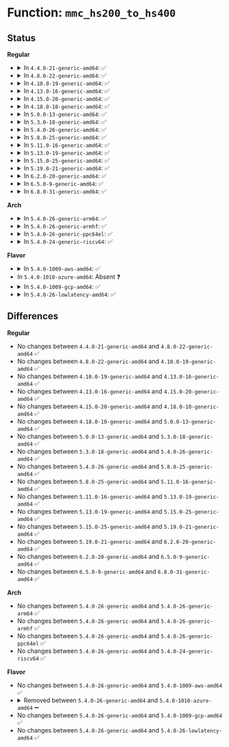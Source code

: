# Function: <code>mmc_hs200_to_hs400</code>

## Status
<b>Regular</b>
<ul>
<li>
<details>
<summary>In <code>4.4.0-21-generic-amd64</code>: ✅</summary>

```c
int mmc_hs200_to_hs400(struct mmc_card * card)
```

```json
{
  "name": "mmc_hs200_to_hs400",
  "collision_type": "Unique Global",
  "inline_type": "No",
  "funcs": [
    {
      "addr": 18446744071585942832,
      "name": "mmc_hs200_to_hs400",
      "external": true,
      "loc": "drivers/mmc/core/mmc.c:1141",
      "file": "drivers/mmc/core/mmc.c",
      "inline": "seen, unknown",
      "caller_inline": [],
      "caller_func": [
        "drivers/mmc/core/host.c:mmc_retune"
      ]
    }
  ],
  "symbols": [
    {
      "addr": 18446744071585942832,
      "name": "mmc_hs200_to_hs400",
      "section": ".text",
      "bind": "STB_GLOBAL",
      "size": 16
    }
  ]
}
```
</details>
</li>
<li>
<details>
<summary>In <code>4.8.0-22-generic-amd64</code>: ✅</summary>

```c
int mmc_hs200_to_hs400(struct mmc_card * card)
```

```json
{
  "name": "mmc_hs200_to_hs400",
  "collision_type": "Unique Global",
  "inline_type": "No",
  "funcs": [
    {
      "addr": 18446744071586348272,
      "name": "mmc_hs200_to_hs400",
      "external": true,
      "loc": "drivers/mmc/core/mmc.c:1183",
      "file": "drivers/mmc/core/mmc.c",
      "inline": "seen, unknown",
      "caller_inline": [],
      "caller_func": [
        "drivers/mmc/core/host.c:mmc_retune"
      ]
    }
  ],
  "symbols": [
    {
      "addr": 18446744071586348272,
      "name": "mmc_hs200_to_hs400",
      "section": ".text",
      "bind": "STB_GLOBAL",
      "size": 16
    }
  ]
}
```
</details>
</li>
<li>
<details>
<summary>In <code>4.10.0-19-generic-amd64</code>: ✅</summary>

```c
int mmc_hs200_to_hs400(struct mmc_card * card)
```

```json
{
  "name": "mmc_hs200_to_hs400",
  "collision_type": "Unique Global",
  "inline_type": "No",
  "funcs": [
    {
      "addr": 18446744071586557280,
      "name": "mmc_hs200_to_hs400",
      "external": true,
      "loc": "drivers/mmc/core/mmc.c:1189",
      "file": "drivers/mmc/core/mmc.c",
      "inline": "seen, unknown",
      "caller_inline": [],
      "caller_func": [
        "drivers/mmc/core/host.c:mmc_retune"
      ]
    }
  ],
  "symbols": [
    {
      "addr": 18446744071586557280,
      "name": "mmc_hs200_to_hs400",
      "section": ".text",
      "bind": "STB_GLOBAL",
      "size": 16
    }
  ]
}
```
</details>
</li>
<li>
<details>
<summary>In <code>4.13.0-16-generic-amd64</code>: ✅</summary>

```c
int mmc_hs200_to_hs400(struct mmc_card * card)
```

```json
{
  "name": "mmc_hs200_to_hs400",
  "collision_type": "Unique Global",
  "inline_type": "No",
  "funcs": [
    {
      "addr": 18446744071586681232,
      "name": "mmc_hs200_to_hs400",
      "external": true,
      "loc": "drivers/mmc/core/mmc.c:1216",
      "file": "drivers/mmc/core/mmc.c",
      "inline": "seen, unknown",
      "caller_inline": [],
      "caller_func": [
        "drivers/mmc/core/host.c:mmc_retune"
      ]
    }
  ],
  "symbols": [
    {
      "addr": 18446744071586681232,
      "name": "mmc_hs200_to_hs400",
      "section": ".text",
      "bind": "STB_GLOBAL",
      "size": 16
    }
  ]
}
```
</details>
</li>
<li>
<details>
<summary>In <code>4.15.0-20-generic-amd64</code>: ✅</summary>

```c
int mmc_hs200_to_hs400(struct mmc_card * card)
```

```json
{
  "name": "mmc_hs200_to_hs400",
  "collision_type": "Unique Global",
  "inline_type": "No",
  "funcs": [
    {
      "addr": 18446744071587165664,
      "name": "mmc_hs200_to_hs400",
      "external": true,
      "loc": "drivers/mmc/core/mmc.c:1218",
      "file": "drivers/mmc/core/mmc.c",
      "inline": "seen, unknown",
      "caller_inline": [],
      "caller_func": [
        "drivers/mmc/core/host.c:mmc_retune"
      ]
    }
  ],
  "symbols": [
    {
      "addr": 18446744071587165664,
      "name": "mmc_hs200_to_hs400",
      "section": ".text",
      "bind": "STB_GLOBAL",
      "size": 16
    }
  ]
}
```
</details>
</li>
<li>
<details>
<summary>In <code>4.18.0-10-generic-amd64</code>: ✅</summary>

```c
int mmc_hs200_to_hs400(struct mmc_card * card)
```

```json
{
  "name": "mmc_hs200_to_hs400",
  "collision_type": "Unique Global",
  "inline_type": "No",
  "funcs": [
    {
      "addr": 18446744071587464224,
      "name": "mmc_hs200_to_hs400",
      "external": true,
      "loc": "drivers/mmc/core/mmc.c:1220",
      "file": "drivers/mmc/core/mmc.c",
      "inline": "seen, unknown",
      "caller_inline": [],
      "caller_func": [
        "drivers/mmc/core/host.c:mmc_retune"
      ]
    }
  ],
  "symbols": [
    {
      "addr": 18446744071587464224,
      "name": "mmc_hs200_to_hs400",
      "section": ".text",
      "bind": "STB_GLOBAL",
      "size": 16
    }
  ]
}
```
</details>
</li>
<li>
<details>
<summary>In <code>5.0.0-13-generic-amd64</code>: ✅</summary>

```c
int mmc_hs200_to_hs400(struct mmc_card * card)
```

```json
{
  "name": "mmc_hs200_to_hs400",
  "collision_type": "Unique Global",
  "inline_type": "No",
  "funcs": [
    {
      "addr": 18446744071587644432,
      "name": "mmc_hs200_to_hs400",
      "external": true,
      "loc": "drivers/mmc/core/mmc.c:1230",
      "file": "drivers/mmc/core/mmc.c",
      "inline": "seen, unknown",
      "caller_inline": [],
      "caller_func": [
        "drivers/mmc/core/host.c:mmc_retune"
      ]
    }
  ],
  "symbols": [
    {
      "addr": 18446744071587644432,
      "name": "mmc_hs200_to_hs400",
      "section": ".text",
      "bind": "STB_GLOBAL",
      "size": 16
    }
  ]
}
```
</details>
</li>
<li>
<details>
<summary>In <code>5.3.0-18-generic-amd64</code>: ✅</summary>

```c
int mmc_hs200_to_hs400(struct mmc_card * card)
```

```json
{
  "name": "mmc_hs200_to_hs400",
  "collision_type": "Unique Global",
  "inline_type": "No",
  "funcs": [
    {
      "addr": 18446744071587922608,
      "name": "mmc_hs200_to_hs400",
      "external": true,
      "loc": "drivers/mmc/core/mmc.c:1227",
      "file": "drivers/mmc/core/mmc.c",
      "inline": "seen, unknown",
      "caller_inline": [],
      "caller_func": [
        "drivers/mmc/core/host.c:mmc_retune"
      ]
    }
  ],
  "symbols": [
    {
      "addr": 18446744071587922608,
      "name": "mmc_hs200_to_hs400",
      "section": ".text",
      "bind": "STB_GLOBAL",
      "size": 16
    }
  ]
}
```
</details>
</li>
<li>
<details>
<summary>In <code>5.4.0-26-generic-amd64</code>: ✅</summary>

```c
int mmc_hs200_to_hs400(struct mmc_card * card)
```

```json
{
  "name": "mmc_hs200_to_hs400",
  "collision_type": "Unique Global",
  "inline_type": "No",
  "funcs": [
    {
      "addr": 18446744071588128528,
      "name": "mmc_hs200_to_hs400",
      "external": true,
      "loc": "drivers/mmc/core/mmc.c:1227",
      "file": "drivers/mmc/core/mmc.c",
      "inline": "seen, unknown",
      "caller_inline": [],
      "caller_func": [
        "drivers/mmc/core/host.c:mmc_retune"
      ]
    }
  ],
  "symbols": [
    {
      "addr": 18446744071588128528,
      "name": "mmc_hs200_to_hs400",
      "section": ".text",
      "bind": "STB_GLOBAL",
      "size": 16
    }
  ]
}
```
</details>
</li>
<li>
<details>
<summary>In <code>5.8.0-25-generic-amd64</code>: ✅</summary>

```c
int mmc_hs200_to_hs400(struct mmc_card * card)
```

```json
{
  "name": "mmc_hs200_to_hs400",
  "collision_type": "Unique Global",
  "inline_type": "No",
  "funcs": [
    {
      "addr": 18446744071588991344,
      "name": "mmc_hs200_to_hs400",
      "external": true,
      "loc": "drivers/mmc/core/mmc.c:1232",
      "file": "drivers/mmc/core/mmc.c",
      "inline": "seen, unknown",
      "caller_inline": [],
      "caller_func": [
        "drivers/mmc/core/host.c:mmc_retune"
      ]
    }
  ],
  "symbols": [
    {
      "addr": 18446744071588991344,
      "name": "mmc_hs200_to_hs400",
      "section": ".text",
      "bind": "STB_GLOBAL",
      "size": 16
    }
  ]
}
```
</details>
</li>
<li>
<details>
<summary>In <code>5.11.0-16-generic-amd64</code>: ✅</summary>

```c
int mmc_hs200_to_hs400(struct mmc_card * card)
```

```json
{
  "name": "mmc_hs200_to_hs400",
  "collision_type": "Unique Global",
  "inline_type": "No",
  "funcs": [
    {
      "addr": 18446744071589002576,
      "name": "mmc_hs200_to_hs400",
      "external": true,
      "loc": "drivers/mmc/core/mmc.c:1239",
      "file": "drivers/mmc/core/mmc.c",
      "inline": "seen, unknown",
      "caller_inline": [],
      "caller_func": [
        "drivers/mmc/core/host.c:mmc_retune"
      ]
    }
  ],
  "symbols": [
    {
      "addr": 18446744071589002576,
      "name": "mmc_hs200_to_hs400",
      "section": ".text",
      "bind": "STB_GLOBAL",
      "size": 16
    }
  ]
}
```
</details>
</li>
<li>
<details>
<summary>In <code>5.13.0-19-generic-amd64</code>: ✅</summary>

```c
int mmc_hs200_to_hs400(struct mmc_card * card)
```

```json
{
  "name": "mmc_hs200_to_hs400",
  "collision_type": "Unique Global",
  "inline_type": "No",
  "funcs": [
    {
      "addr": 18446744071588889888,
      "name": "mmc_hs200_to_hs400",
      "external": true,
      "loc": "drivers/mmc/core/mmc.c:1239",
      "file": "drivers/mmc/core/mmc.c",
      "inline": "seen, unknown",
      "caller_inline": [],
      "caller_func": [
        "drivers/mmc/core/host.c:mmc_retune"
      ]
    }
  ],
  "symbols": [
    {
      "addr": 18446744071588889888,
      "name": "mmc_hs200_to_hs400",
      "section": ".text",
      "bind": "STB_GLOBAL",
      "size": 16
    }
  ]
}
```
</details>
</li>
<li>
<details>
<summary>In <code>5.15.0-25-generic-amd64</code>: ✅</summary>

```c
int mmc_hs200_to_hs400(struct mmc_card * card)
```

```json
{
  "name": "mmc_hs200_to_hs400",
  "collision_type": "Unique Global",
  "inline_type": "No",
  "funcs": [
    {
      "addr": 18446744071589593680,
      "name": "mmc_hs200_to_hs400",
      "external": true,
      "loc": "drivers/mmc/core/mmc.c:1242",
      "file": "drivers/mmc/core/mmc.c",
      "inline": "seen, unknown",
      "caller_inline": [],
      "caller_func": [
        "drivers/mmc/core/host.c:mmc_retune"
      ]
    }
  ],
  "symbols": [
    {
      "addr": 18446744071589593680,
      "name": "mmc_hs200_to_hs400",
      "section": ".text",
      "bind": "STB_GLOBAL",
      "size": 16
    }
  ]
}
```
</details>
</li>
<li>
<details>
<summary>In <code>5.19.0-21-generic-amd64</code>: ✅</summary>

```c
int mmc_hs200_to_hs400(struct mmc_card * card)
```

```json
{
  "name": "mmc_hs200_to_hs400",
  "collision_type": "Unique Global",
  "inline_type": "No",
  "funcs": [
    {
      "addr": 18446744071591089680,
      "name": "mmc_hs200_to_hs400",
      "external": true,
      "loc": "drivers/mmc/core/mmc.c:1257",
      "file": "drivers/mmc/core/mmc.c",
      "inline": "seen, unknown",
      "caller_inline": [],
      "caller_func": [
        "drivers/mmc/core/host.c:mmc_retune"
      ]
    }
  ],
  "symbols": [
    {
      "addr": 18446744071591089680,
      "name": "mmc_hs200_to_hs400",
      "section": ".text",
      "bind": "STB_GLOBAL",
      "size": 22
    }
  ]
}
```
</details>
</li>
<li>
<details>
<summary>In <code>6.2.0-20-generic-amd64</code>: ✅</summary>

```c
int mmc_hs200_to_hs400(struct mmc_card * card)
```

```json
{
  "name": "mmc_hs200_to_hs400",
  "collision_type": "Unique Global",
  "inline_type": "No",
  "funcs": [
    {
      "addr": 18446744071592807584,
      "name": "mmc_hs200_to_hs400",
      "external": true,
      "loc": "drivers/mmc/core/mmc.c:1257",
      "file": "drivers/mmc/core/mmc.c",
      "inline": "seen, unknown",
      "caller_inline": [],
      "caller_func": [
        "drivers/mmc/core/host.c:mmc_retune"
      ]
    }
  ],
  "symbols": [
    {
      "addr": 18446744071592807584,
      "name": "mmc_hs200_to_hs400",
      "section": ".text",
      "bind": "STB_GLOBAL",
      "size": 22
    }
  ]
}
```
</details>
</li>
<li>
<details>
<summary>In <code>6.5.0-9-generic-amd64</code>: ✅</summary>

```c
int mmc_hs200_to_hs400(struct mmc_card * card)
```

```json
{
  "name": "mmc_hs200_to_hs400",
  "collision_type": "Unique Global",
  "inline_type": "No",
  "funcs": [
    {
      "addr": 18446744071593244256,
      "name": "mmc_hs200_to_hs400",
      "external": true,
      "loc": "drivers/mmc/core/mmc.c:1257",
      "file": "drivers/mmc/core/mmc.c",
      "inline": "seen, unknown",
      "caller_inline": [],
      "caller_func": [
        "drivers/mmc/core/host.c:mmc_retune"
      ]
    }
  ],
  "symbols": [
    {
      "addr": 18446744071593244256,
      "name": "mmc_hs200_to_hs400",
      "section": ".text",
      "bind": "STB_GLOBAL",
      "size": 22
    }
  ]
}
```
</details>
</li>
<li>
<details>
<summary>In <code>6.8.0-31-generic-amd64</code>: ✅</summary>

```c
int mmc_hs200_to_hs400(struct mmc_card * card)
```

```json
{
  "name": "mmc_hs200_to_hs400",
  "collision_type": "Unique Global",
  "inline_type": "No",
  "funcs": [
    {
      "addr": 18446744071593999408,
      "name": "mmc_hs200_to_hs400",
      "external": true,
      "loc": "drivers/mmc/core/mmc.c:1267",
      "file": "drivers/mmc/core/mmc.c",
      "inline": "seen, unknown",
      "caller_inline": [],
      "caller_func": [
        "drivers/mmc/core/host.c:mmc_retune"
      ]
    }
  ],
  "symbols": [
    {
      "addr": 18446744071593999408,
      "name": "mmc_hs200_to_hs400",
      "section": ".text",
      "bind": "STB_GLOBAL",
      "size": 22
    }
  ]
}
```
</details>
</li>
</ul>
<b>Arch</b>
<ul>
<li>
<details>
<summary>In <code>5.4.0-26-generic-arm64</code>: ✅</summary>

```c
int mmc_hs200_to_hs400(struct mmc_card * card)
```

```json
{
  "name": "mmc_hs200_to_hs400",
  "collision_type": "Unique Global",
  "inline_type": "No",
  "funcs": [
    {
      "addr": 18446603336501382160,
      "name": "mmc_hs200_to_hs400",
      "external": true,
      "loc": "drivers/mmc/core/mmc.c:1227",
      "file": "drivers/mmc/core/mmc.c",
      "inline": "seen, unknown",
      "caller_inline": [],
      "caller_func": [
        "drivers/mmc/core/host.c:mmc_retune"
      ]
    }
  ],
  "symbols": [
    {
      "addr": 18446603336501382160,
      "name": "mmc_hs200_to_hs400",
      "section": ".text",
      "bind": "STB_GLOBAL",
      "size": 44
    }
  ]
}
```
</details>
</li>
<li>
<details>
<summary>In <code>5.4.0-26-generic-armhf</code>: ✅</summary>

```c
int mmc_hs200_to_hs400(struct mmc_card * card)
```

```json
{
  "name": "mmc_hs200_to_hs400",
  "collision_type": "Unique Global",
  "inline_type": "No",
  "funcs": [
    {
      "addr": 3233871636,
      "name": "mmc_hs200_to_hs400",
      "external": true,
      "loc": "drivers/mmc/core/mmc.c:1227",
      "file": "drivers/mmc/core/mmc.c",
      "inline": "seen, unknown",
      "caller_inline": [],
      "caller_func": [
        "drivers/mmc/core/host.c:mmc_retune"
      ]
    }
  ],
  "symbols": [
    {
      "addr": 3233871636,
      "name": "mmc_hs200_to_hs400",
      "section": ".text",
      "bind": "STB_GLOBAL",
      "size": 28
    }
  ]
}
```
</details>
</li>
<li>
<details>
<summary>In <code>5.4.0-26-generic-ppc64el</code>: ✅</summary>

```c
int mmc_hs200_to_hs400(struct mmc_card * card)
```

```json
{
  "name": "mmc_hs200_to_hs400",
  "collision_type": "Unique Global",
  "inline_type": "No",
  "funcs": [
    {
      "addr": 13835058055294941072,
      "name": "mmc_hs200_to_hs400",
      "external": true,
      "loc": "drivers/mmc/core/mmc.c:1227",
      "file": "drivers/mmc/core/mmc.c",
      "inline": "seen, unknown",
      "caller_inline": [],
      "caller_func": [
        "drivers/mmc/core/host.c:mmc_retune"
      ]
    }
  ],
  "symbols": [
    {
      "addr": 13835058055294941072,
      "name": "mmc_hs200_to_hs400",
      "section": ".text",
      "bind": "STB_GLOBAL",
      "size": 20
    }
  ]
}
```
</details>
</li>
<li>
<details>
<summary>In <code>5.4.0-24-generic-riscv64</code>: ✅</summary>

```c
int mmc_hs200_to_hs400(struct mmc_card * card)
```

```json
{
  "name": "mmc_hs200_to_hs400",
  "collision_type": "Unique Global",
  "inline_type": "No",
  "funcs": [
    {
      "addr": 18446743936277991796,
      "name": "mmc_hs200_to_hs400",
      "external": true,
      "loc": "drivers/mmc/core/mmc.c:1227",
      "file": "drivers/mmc/core/mmc.c",
      "inline": "seen, unknown",
      "caller_inline": [],
      "caller_func": [
        "drivers/mmc/core/host.c:mmc_retune"
      ]
    }
  ],
  "symbols": [
    {
      "addr": 18446743936277991796,
      "name": "mmc_hs200_to_hs400",
      "section": ".text",
      "bind": "STB_GLOBAL",
      "size": 42
    }
  ]
}
```
</details>
</li>
</ul>
<b>Flavor</b>
<ul>
<li>
<details>
<summary>In <code>5.4.0-1009-aws-amd64</code>: ✅</summary>

```c
int mmc_hs200_to_hs400(struct mmc_card * card)
```

```json
{
  "name": "mmc_hs200_to_hs400",
  "collision_type": "Unique Global",
  "inline_type": "No",
  "funcs": [
    {
      "addr": 18446744071587750096,
      "name": "mmc_hs200_to_hs400",
      "external": true,
      "loc": "drivers/mmc/core/mmc.c:1227",
      "file": "drivers/mmc/core/mmc.c",
      "inline": "seen, unknown",
      "caller_inline": [],
      "caller_func": [
        "drivers/mmc/core/host.c:mmc_retune"
      ]
    }
  ],
  "symbols": [
    {
      "addr": 18446744071587750096,
      "name": "mmc_hs200_to_hs400",
      "section": ".text",
      "bind": "STB_GLOBAL",
      "size": 16
    }
  ]
}
```
</details>
</li>
<li>
In <code>5.4.0-1010-azure-amd64</code>: Absent ❓
</li>
<li>
<details>
<summary>In <code>5.4.0-1009-gcp-amd64</code>: ✅</summary>

```c
int mmc_hs200_to_hs400(struct mmc_card * card)
```

```json
{
  "name": "mmc_hs200_to_hs400",
  "collision_type": "Unique Global",
  "inline_type": "No",
  "funcs": [
    {
      "addr": 18446744071588083056,
      "name": "mmc_hs200_to_hs400",
      "external": true,
      "loc": "drivers/mmc/core/mmc.c:1227",
      "file": "drivers/mmc/core/mmc.c",
      "inline": "seen, unknown",
      "caller_inline": [],
      "caller_func": [
        "drivers/mmc/core/host.c:mmc_retune"
      ]
    }
  ],
  "symbols": [
    {
      "addr": 18446744071588083056,
      "name": "mmc_hs200_to_hs400",
      "section": ".text",
      "bind": "STB_GLOBAL",
      "size": 16
    }
  ]
}
```
</details>
</li>
<li>
<details>
<summary>In <code>5.4.0-26-lowlatency-amd64</code>: ✅</summary>

```c
int mmc_hs200_to_hs400(struct mmc_card * card)
```

```json
{
  "name": "mmc_hs200_to_hs400",
  "collision_type": "Unique Global",
  "inline_type": "No",
  "funcs": [
    {
      "addr": 18446744071588200592,
      "name": "mmc_hs200_to_hs400",
      "external": true,
      "loc": "drivers/mmc/core/mmc.c:1227",
      "file": "drivers/mmc/core/mmc.c",
      "inline": "seen, unknown",
      "caller_inline": [],
      "caller_func": [
        "drivers/mmc/core/host.c:mmc_retune"
      ]
    }
  ],
  "symbols": [
    {
      "addr": 18446744071588200592,
      "name": "mmc_hs200_to_hs400",
      "section": ".text",
      "bind": "STB_GLOBAL",
      "size": 16
    }
  ]
}
```
</details>
</li>
</ul>

## Differences
<b>Regular</b>
<ul>
<li>
No changes between <code>4.4.0-21-generic-amd64</code> and <code>4.8.0-22-generic-amd64</code> ✅
</li>
<li>
No changes between <code>4.8.0-22-generic-amd64</code> and <code>4.10.0-19-generic-amd64</code> ✅
</li>
<li>
No changes between <code>4.10.0-19-generic-amd64</code> and <code>4.13.0-16-generic-amd64</code> ✅
</li>
<li>
No changes between <code>4.13.0-16-generic-amd64</code> and <code>4.15.0-20-generic-amd64</code> ✅
</li>
<li>
No changes between <code>4.15.0-20-generic-amd64</code> and <code>4.18.0-10-generic-amd64</code> ✅
</li>
<li>
No changes between <code>4.18.0-10-generic-amd64</code> and <code>5.0.0-13-generic-amd64</code> ✅
</li>
<li>
No changes between <code>5.0.0-13-generic-amd64</code> and <code>5.3.0-18-generic-amd64</code> ✅
</li>
<li>
No changes between <code>5.3.0-18-generic-amd64</code> and <code>5.4.0-26-generic-amd64</code> ✅
</li>
<li>
No changes between <code>5.4.0-26-generic-amd64</code> and <code>5.8.0-25-generic-amd64</code> ✅
</li>
<li>
No changes between <code>5.8.0-25-generic-amd64</code> and <code>5.11.0-16-generic-amd64</code> ✅
</li>
<li>
No changes between <code>5.11.0-16-generic-amd64</code> and <code>5.13.0-19-generic-amd64</code> ✅
</li>
<li>
No changes between <code>5.13.0-19-generic-amd64</code> and <code>5.15.0-25-generic-amd64</code> ✅
</li>
<li>
No changes between <code>5.15.0-25-generic-amd64</code> and <code>5.19.0-21-generic-amd64</code> ✅
</li>
<li>
No changes between <code>5.19.0-21-generic-amd64</code> and <code>6.2.0-20-generic-amd64</code> ✅
</li>
<li>
No changes between <code>6.2.0-20-generic-amd64</code> and <code>6.5.0-9-generic-amd64</code> ✅
</li>
<li>
No changes between <code>6.5.0-9-generic-amd64</code> and <code>6.8.0-31-generic-amd64</code> ✅
</li>
</ul>
<b>Arch</b>
<ul>
<li>
No changes between <code>5.4.0-26-generic-amd64</code> and <code>5.4.0-26-generic-arm64</code> ✅
</li>
<li>
No changes between <code>5.4.0-26-generic-amd64</code> and <code>5.4.0-26-generic-armhf</code> ✅
</li>
<li>
No changes between <code>5.4.0-26-generic-amd64</code> and <code>5.4.0-26-generic-ppc64el</code> ✅
</li>
<li>
No changes between <code>5.4.0-26-generic-amd64</code> and <code>5.4.0-24-generic-riscv64</code> ✅
</li>
</ul>
<b>Flavor</b>
<ul>
<li>
No changes between <code>5.4.0-26-generic-amd64</code> and <code>5.4.0-1009-aws-amd64</code> ✅
</li>
<li>
<details>
<summary>Removed between <code>5.4.0-26-generic-amd64</code> and <code>5.4.0-1010-azure-amd64</code> ➖</summary>

```c
int mmc_hs200_to_hs400(struct mmc_card * card)
```
</details>
</li>
<li>
No changes between <code>5.4.0-26-generic-amd64</code> and <code>5.4.0-1009-gcp-amd64</code> ✅
</li>
<li>
No changes between <code>5.4.0-26-generic-amd64</code> and <code>5.4.0-26-lowlatency-amd64</code> ✅
</li>
</ul>
